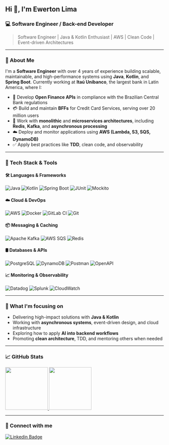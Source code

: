 ## Hi 👋, I'm Ewerton Lima

### 💻 Software Engineer / Back-end Developer  
> Software Engineer | Java & Kotlin Enthusiast | AWS | Clean Code | Event-driven Architectures

---

### 🧠 About Me

I'm a **Software Engineer** with over 4 years of experience building scalable, maintainable, and high-performance systems using **Java**, **Kotlin**, and **Spring Boot**. Currently working at **Itaú Unibanco**, the largest bank in Latin America, where I:

- 🏦 Develop **Open Finance APIs** in compliance with the Brazilian Central Bank regulations  
- 💳 Build and maintain **BFFs** for Credit Card Services, serving over 20 million users  
- 🧩 Work with **monolithic** and **microservices architectures**, including **Redis**, **Kafka**, and **asynchronous processing**  
- ☁️ Deploy and monitor applications using **AWS (Lambda, S3, SQS, DynamoDB)**  
- ✅ Apply best practices like **TDD**, clean code, and observability

---

### 🔧 Tech Stack & Tools

#### 🛠️ Languages & Frameworks
![Java](https://img.shields.io/badge/Java-007396?style=for-the-badge&logo=java&logoColor=white)
![Kotlin](https://img.shields.io/badge/Kotlin-7F52FF?style=for-the-badge&logo=kotlin&logoColor=white)
![Spring Boot](https://img.shields.io/badge/Spring%20Boot-6DB33F?style=for-the-badge&logo=spring-boot&logoColor=white)
![JUnit](https://img.shields.io/badge/JUnit-25A162?style=for-the-badge&logo=java&logoColor=white)
![Mockito](https://img.shields.io/badge/Mockito-FFC107?style=for-the-badge&logo=java&logoColor=black)

#### ☁️ Cloud & DevOps
![AWS](https://img.shields.io/badge/AWS-FF9900?style=for-the-badge&logo=amazon-aws&logoColor=white)
![Docker](https://img.shields.io/badge/Docker-2496ED?style=for-the-badge&logo=docker&logoColor=white)
![GitLab CI](https://img.shields.io/badge/GitLab%20CI-FC6D26?style=for-the-badge&logo=gitlab&logoColor=white)
![Git](https://img.shields.io/badge/Git-F05032?style=for-the-badge&logo=git&logoColor=white)

#### 📦 Messaging & Caching
![Apache Kafka](https://img.shields.io/badge/Kafka-231F20?style=for-the-badge&logo=apache-kafka&logoColor=white)
![AWS SQS](https://img.shields.io/badge/AWS%20SQS-FF4F00?style=for-the-badge&logo=amazonaws&logoColor=white)
![Redis](https://img.shields.io/badge/Redis-DC382D?style=for-the-badge&logo=redis&logoColor=white)

#### 🛢️ Databases & APIs
![PostgreSQL](https://img.shields.io/badge/PostgreSQL-336791?style=for-the-badge&logo=postgresql&logoColor=white)
![DynamoDB](https://img.shields.io/badge/DynamoDB-4053D6?style=for-the-badge&logo=amazondynamodb&logoColor=white)
![Postman](https://img.shields.io/badge/Postman-FF6C37?style=for-the-badge&logo=postman&logoColor=white)
![OpenAPI](https://img.shields.io/badge/OpenAPI-6BA539?style=for-the-badge&logo=openapiinitiative&logoColor=white)

#### 📈 Monitoring & Observability
![Datadog](https://img.shields.io/badge/Datadog-632CA6?style=for-the-badge&logo=datadog&logoColor=white)
![Splunk](https://img.shields.io/badge/Splunk-FF0080?style=for-the-badge&logo=splunk&logoColor=white)
![CloudWatch](https://img.shields.io/badge/CloudWatch-4B32C3?style=for-the-badge&logo=amazonaws&logoColor=white)

---

### 🚀 What I'm focusing on

- Delivering high-impact solutions with **Java & Kotlin**
- Working with **asynchronous systems**, event-driven design, and cloud infrastructure
- Exploring how to apply **AI into backend workflows**
- Promoting **clean architecture**, TDD, and mentoring others when needed

---

### 📈 GitHub Stats

<a href="https://github.com/EwertonILima?tab=repositories">
  <img height="135px" src="https://github-readme-stats.vercel.app/api?username=EwertonILima&hide_title=true&hide_border=true&show_icons=true&include_all_commits=true&count_private=true&line_height=21&_color=9f9f9f&text_color=9f9f9f&icon_color=79ff97&bg_color=151515&theme=graywhite" />
  <img height="135px" src="https://github-readme-stats.vercel.app/api/top-langs/?username=EwertonILima&hide_title=false&hide_border=true&layout=compact&langs_count=8&text_color=9f9f9f&icon_color=79ff97&bg_color=151515&theme=graywhite" />
</a>

---

### 🔗 Connect with me

[![Linkedin Badge](https://img.shields.io/badge/LinkedIn-0A66C2?style=for-the-badge&logo=linkedin&logoColor=white)](https://www.linkedin.com/in/ewertonilima/)
